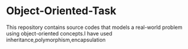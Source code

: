 # Object-Oriented-Task
This repository contains source codes that models a real-world problem using object-oriented concepts.I have used inheritance,polymorphism,encapsulation
